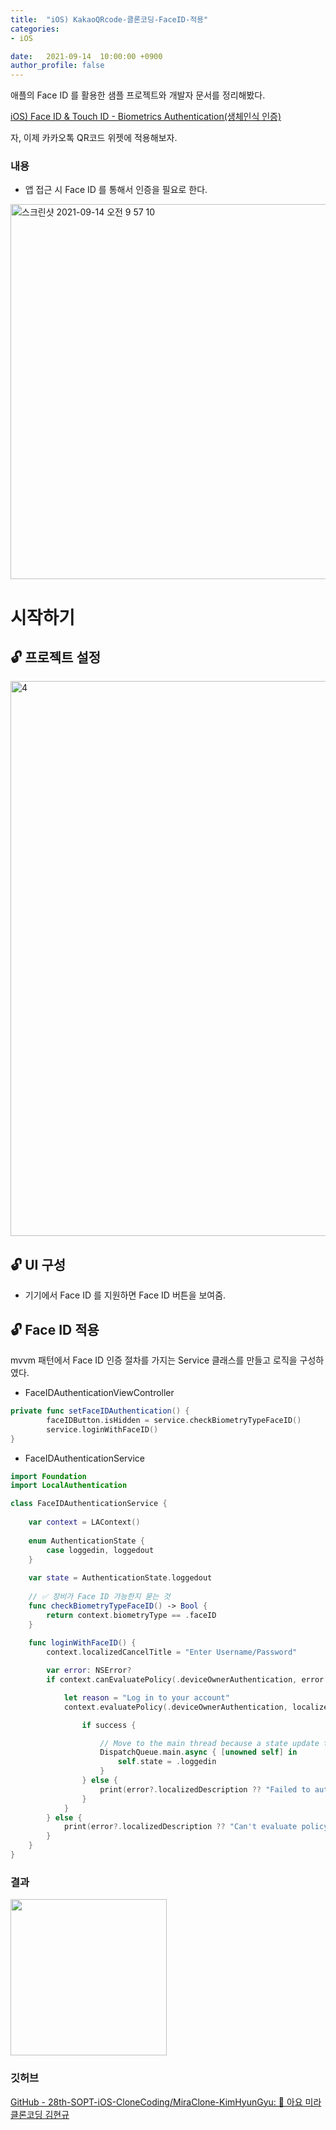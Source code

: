 ```yaml
---
title:  "iOS) KakaoQRcode-클론코딩-FaceID-적용"
categories:
- iOS

date:   2021-09-14  10:00:00 +0900
author_profile: false
---
```

애플의 Face ID 를 활용한 샘플 프로젝트와 개발자 문서를 정리해봤다. 

[iOS) Face ID & Touch ID - Biometrics Authentication(생체인식 인증)](https://gyuios.tistory.com/104)

자, 이제 카카오톡 QR코드 위젯에 적용해보자.

### 내용

- 앱 접근 시 Face ID 를 통해서 인증을 필요로 한다.

<img width="600" alt="스크린샷 2021-09-14 오전 9 57 10" src="https://user-images.githubusercontent.com/69136340/133176483-007203a4-ba71-403a-8d26-0c98c1974212.png">

# 시작하기

## 🔓 프로젝트 설정

<img width="888" alt="4" src="https://user-images.githubusercontent.com/69136340/133176388-64977ee6-067e-46cb-b15f-b4d3f6c5f81f.png">

## 🔓 UI 구성

- 기기에서 Face ID 를 지원하면 Face ID 버튼을 보여줌.

## 🔓 Face ID 적용

mvvm 패턴에서 Face ID 인증 절차를 가지는 Service 클래스를 만들고 로직을 구성하였다.

- FaceIDAuthenticationViewController

```swift
private func setFaceIDAuthentication() {
        faceIDButton.isHidden = service.checkBiometryTypeFaceID()
        service.loginWithFaceID()
}
```

- FaceIDAuthenticationService

```swift
import Foundation
import LocalAuthentication

class FaceIDAuthenticationService {
    
    var context = LAContext()
    
    enum AuthenticationState {
        case loggedin, loggedout
    }
    
    var state = AuthenticationState.loggedout
    
    // ✅ 장비가 Face ID 가능한지 묻는 것
    func checkBiometryTypeFaceID() -> Bool {
        return context.biometryType == .faceID
    }
    
    func loginWithFaceID() {
        context.localizedCancelTitle = "Enter Username/Password"

        var error: NSError?
        if context.canEvaluatePolicy(.deviceOwnerAuthentication, error: &error) {

            let reason = "Log in to your account"
            context.evaluatePolicy(.deviceOwnerAuthentication, localizedReason: reason ) { success, error in

                if success {

                    // Move to the main thread because a state update triggers UI changes.
                    DispatchQueue.main.async { [unowned self] in
                        self.state = .loggedin
                    }
                } else {
                    print(error?.localizedDescription ?? "Failed to authenticate")
                }
            }
        } else {
            print(error?.localizedDescription ?? "Can't evaluate policy")
        }
    }
}
```

### 결과

<img src ="https://user-images.githubusercontent.com/69136340/133176342-2b3df54c-1937-47b1-9e4f-1d3a3f300b33.gif" width = "250">

### 깃허브

[GitHub - 28th-SOPT-iOS-CloneCoding/MiraClone-KimHyunGyu: 🧚 아요 미라클론코딩 김현규](https://github.com/28th-SOPT-iOS-CloneCoding/MiraClone-KimHyunGyu)
